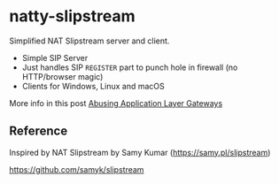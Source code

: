 # natty-slipstream

Simplified NAT Slipstream server and client.

* Simple SIP Server
* Just handles SIP `REGISTER` part to punch hole in firewall (no HTTP/browser magic)
* Clients for Windows, Linux and macOS

More info in this post [Abusing Application Layer Gateways](https://embracethered.com/blog/posts/2020/nat-slipstreaming-simplified/)

## Reference

Inspired by NAT Slipstream by Samy Kumar (https://samy.pl/slipstream)

https://github.com/samyk/slipstream
